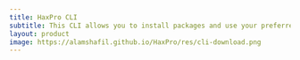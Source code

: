 ```yaml
---
title: HaxPro CLI
subtitle: This CLI allows you to install packages and use your preferred IDE.
layout: product
image: https://alamshafil.github.io/HaxPro/res/cli-download.png
---
```

